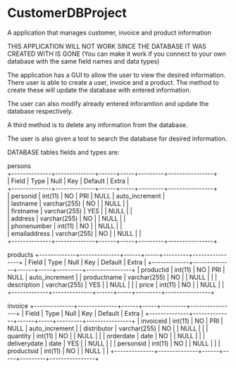# CustomerDBProject
A application that manages customer, invoice and product information

THIS APPLICATION WILL NOT WORK SINCE THE DATABASE IT WAS CREATED WITH IS GONE (You can make it work if you connect to your own database with the same field names and data types)

The application has a GUI to allow the user to view the desired information. There user is able to create a user, invoice and a product. The method to create these will update the database with entered information.

The user can also modify already entered inforamtion and update the database respectively.

A third method is to delete any information from the database.

The user is also given a tool to search the database for desired information. 


DATABASE tables fields and types are:

persons  
+--------------+--------------+------+-----+---------+----------------+  
| Field        | Type         | Null | Key | Default | Extra          |  
+--------------+--------------+------+-----+---------+----------------+  
| personid     | int(11)      | NO   | PRI | NULL    | auto_increment |  
| lastname     | varchar(255) | NO   |     | NULL    |                |  
| firstname    | varchar(255) | YES  |     | NULL    |                |  
| address      | varchar(255) | NO   |     | NULL    |                |  
| phonenumber  | int(11)      | NO   |     | NULL    |                |  
| emailaddress | varchar(255) | NO   |     | NULL    |                |  
+--------------+--------------+------+-----+---------+----------------+  


products
+-------------+--------------+------+-----+---------+----------------+
| Field       | Type         | Null | Key | Default | Extra          |
+-------------+--------------+------+-----+---------+----------------+
| productid   | int(11)      | NO   | PRI | NULL    | auto_increment |
| productname | varchar(255) | NO   |     | NULL    |                |
| description | varchar(255) | YES  |     | NULL    |                |
| price       | int(11)      | NO   |     | NULL    |                |
+-------------+--------------+------+-----+---------+----------------+

invoice
+--------------+--------------+------+-----+---------+----------------+
| Field        | Type         | Null | Key | Default | Extra          |
+--------------+--------------+------+-----+---------+----------------+
| invoiceid    | int(11)      | NO   | PRI | NULL    | auto_increment |
| distributor  | varchar(255) | NO   |     | NULL    |                |
| quantity     | int(11)      | NO   |     | NULL    |                |
| orderdate    | date         | NO   |     | NULL    |                |
| deliverydate | date         | YES  |     | NULL    |                |
| personsid    | int(11)      | NO   |     | NULL    |                |
| productsid   | int(11)      | NO   |     | NULL    |                |
+--------------+--------------+------+-----+---------+----------------+
